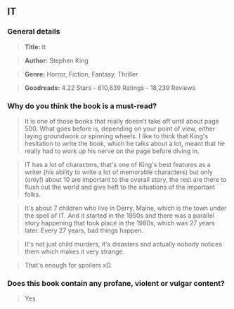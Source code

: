 ## IT

### General details

> **Title:** It

> **Author:** Stephen King

> **Genre:** Horror, Fiction, Fantasy, Thriller

> **Goodreads:**  4.22 Stars - 610,639 Ratings - 18,239 Reviews

### Why do you think the book is a must-read?

> It is one of those books that really doesn't take off until about page 500. What goes before is, depending on your point of view, either laying groundwork or spinning wheels. I like to think that King's hesitation to write the book, which he talks about a lot, meant that he really had to work up his nerve on the page before diving in.

> IT has a lot of characters, that's one of King's best features as a writer (his ability to write a lot of memorable characters) but only (only!) about 10 are important to the overall story, the rest are there to flush out the world and give heft to the situations of the important folks.

> It's about 7 children who live in Derry, Maine, which is the town under the spell of IT. And it started in the 1950s and there was a parallel story happening that took place in the 1980s, which was 27 years later. Every 27 years, bad things happen.

> It's not just child murders, it's disasters and actually nobody notices them which makes it very strange.

> That's enough for spoilers xD.

### Does this book contain any profane, violent or vulgar content?

> Yes
